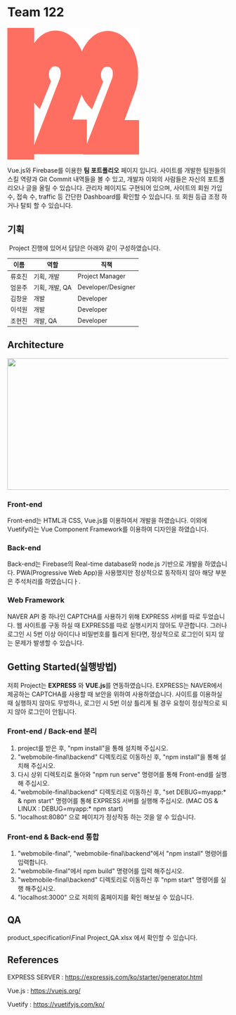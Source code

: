 # Team 122

<img src="src/assets/mainlogo.png" width="300" height="300" align="center">

 Vue.js와 Firebase를 이용한 **팀 포트폴리오** 페이지 입니다. 사이트를 개발한 팀원들의 스킬 역량과 Git Commit 내역들을 볼 수 있고, 개발자 이외의 사람들은 자신의 포트폴리오나 글을 올릴 수 있습니다. 관리자 페이지도 구현되어 있으며, 사이트의 회원 가입 수, 접속 수, traffic 등 간단한 Dashboard를 확인할 수 있습니다. 또 회원 등급 조정 하거나 탈퇴 할 수 있습니다.



## 기획

​	Project 진행에 있어서 담당은 아래와 같이 구성하였습니다.

| 이름   | 역할           | 직책               |
| ------ | -------------- | ------------------ |
| 류호진 | 기획, 개발     | Project Manager    |
| 엄윤주 | 기획, 개발, QA | Developer/Designer |
| 김창윤 | 개발           | Developer          |
| 이석원 | 개발           | Developer          |
| 조현진 | 개발, QA       | Developer          |



## Architecture

<img src="product_specification/architecture.png" width="700" height="300" align="center">

### Front-end

 Front-end는 HTML과 CSS, Vue.js를 이용하여서 개발을 하였습니다. 이외에 Vuetify라는 Vue Component Framework를 이용하여 디자인을 하였습니다.



### Back-end

 Back-end는 Firebase의 Real-time database와 node.js 기반으로 개발을 하였습니다. PWA(Progressive Web App)을 사용했지만 정상적으로 동작하지 않아 해당 부분은 주석처리를 하였습니디ㅏ.



### Web Framework

 NAVER API 중 하나인 CAPTCHA를 사용하기 위해 EXPRESS 서버를 따로 두었습니다. 웹 사이트를 구동 하실 때 EXPRESS를 따로 실행시키지 않아도 무관합니다. 그러나 로그인 시 5번 이상 아이디나 비밀번호를 틀리게 된다면, 정상적으로 로그인이 되지 않는 문제가 발생할 수 있습니다. 





## Getting Started(실행방법)

 저희 Project는 **EXPRESS** 와 **VUE.js**를 연동하였습니다. EXPRESS는 NAVER에서 제공하는 CAPTCHA를 사용할 때 보안을 위하여 사용하였습니다. 사이트를 이용하실 때 실행하지 않아도 무방하나, 로그인 시 5번 이상 틀리게 될 경우 요청이 정상적으로 되지 않아 로그인이 안됩니다.



### Front-end / Back-end 분리

1. project를 받은 후, "npm install"을 통해 설치해 주십시오.
2. "webmobile-final\backend" 디렉토리로 이동하신 후, "npm install"을 통해 설치해 주십시오.
3. 다시 상위 디렉토리로 돌아와 "npm run serve" 명령어를 통해 Front-end를 실행해 주십시오.
4. "webmobile-final\backend" 디렉토리로 이동하신 후, "set DEBUG=myapp:* & npm start" 명령어를 통해 EXPRESS 서버를 실행해 주십시오. (MAC OS & LINUX : DEBUG=myapp:* npm start)
5. "localhost:8080" 으로 페이지가 정상작동 하는 것을 알 수 있습니다.



### Front-end & Back-end 통합

1. "webmobile-final", "webmobile-final\backend"에서 "npm install" 명령어를 입력합니다.
2. "webmobile-final"에서 npm build" 명령어를 입력 해주십시오.
3. "webmobile-final\backend" 디렉토리로 이동하신 후 "npm start" 명령어를 실행 해주십시오.
4. "localhost:3000" 으로 저희의 홈페이지를 확인 해보실 수 있습니다.



## QA

product_specification\Final Project_QA.xlsx 에서 확인할 수 있습니다.



## References

EXPRESS SERVER : https://expressjs.com/ko/starter/generator.html

Vue.js : https://vuejs.org/

Vuetify : https://vuetifyjs.com/ko/
